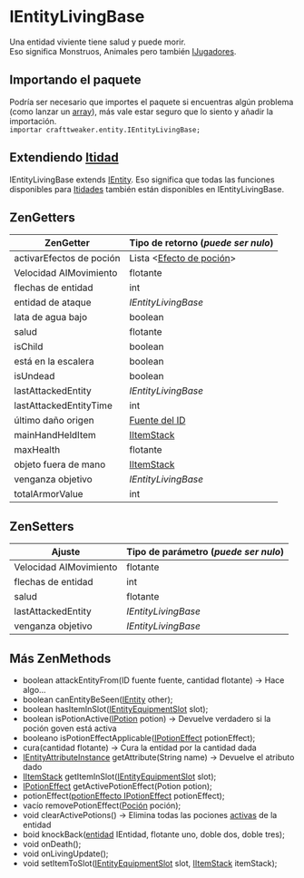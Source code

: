 # IEntityLivingBase

Una entidad viviente tiene salud y puede morir.  
Eso significa Monstruos, Animales pero también [IJugadores](/Vanilla/Players/IPlayer/).

## Importando el paquete

Podría ser necesario que importes el paquete si encuentras algún problema (como lanzar un [array](/AdvancedFunctions/Arrays_and_Loops/)), más vale estar seguro que lo siento y añadir la importación.  
`importar crafttweaker.entity.IEntityLivingBase;`

## Extendiendo [Itidad](/Vanilla/Entities/IEntity/)

IEntityLivingBase extends [IEntity](/Vanilla/Entities/IEntity/). Eso significa que todas las funciones disponibles para [Itidades](/Vanilla/Entities/IEntity/) también están disponibles en IEntityLivingBase.

## ZenGetters

| ZenGetter                | Tipo de retorno (*puede ser nulo*)                          |
| ------------------------ | ----------------------------------------------------------- |
| activarEfectos de poción | Lista <[Efecto de poción](/Vanilla/Potions/IPotionEffect/)> |
| Velocidad AIMovimiento   | flotante                                                    |
| flechas de entidad       | int                                                         |
| entidad de ataque        | *IEntityLivingBase*                                         |
| lata de agua bajo        | boolean                                                     |
| salud                    | flotante                                                    |
| isChild                  | boolean                                                     |
| está en la escalera      | boolean                                                     |
| isUndead                 | boolean                                                     |
| lastAttackedEntity       | *IEntityLivingBase*                                         |
| lastAttackedEntityTime   | int                                                         |
| último daño origen       | [Fuente del ID](/Vanilla/Damage/IDamageSource/)             |
| mainHandHeldItem         | [IItemStack](/Vanilla/Items/IItemStack/)                    |
| maxHealth                | flotante                                                    |
| objeto fuera de mano     | [IItemStack](/Vanilla/Items/IItemStack/)                    |
| venganza objetivo        | *IEntityLivingBase*                                         |
| totalArmorValue          | int                                                         |

## ZenSetters

| Ajuste                 | Tipo de parámetro (*puede ser nulo*) |
| ---------------------- | ------------------------------------ |
| Velocidad AIMovimiento | flotante                             |
| flechas de entidad     | int                                  |
| salud                  | flotante                             |
| lastAttackedEntity     | *IEntityLivingBase*                  |
| venganza objetivo      | *IEntityLivingBase*                  |

## Más ZenMethods

- boolean attackEntityFrom(ID fuente fuente, cantidad flotante) → Hace algo...
- boolean canEntityBeSeen([IEntity](/Vanilla/Entities/IEntity/) other);
- boolean hasItemInSlot([IEntityEquipmentSlot](/Vanilla/Entities/IEntityEquipmentSlot/) slot);
- boolean isPotionActive([IPotion](/Vanilla/Potions/IPotion/) potion) → Devuelve verdadero si la poción goven está activa
- booleano isPotionEffectApplicable([IPotionEffect](/Vanilla/Potions/IPotionEffect/) potionEffect);
- cura(cantidad flotante) → Cura la entidad por la cantidad dada
- [IEntityAttributeInstance](/Vanilla/Entities/Attributes/IEntityAttributeInstance/) getAttribute(String name) → Devuelve el atributo dado [](/Vanilla/Entities/Attributes/IEntityAttributeInstance/)
- [IItemStack](/Vanilla/Items/IItemStack/) getItemInSlot([IEntityEquipmentSlot](/Vanilla/Entities/IEntityEquipmentSlot/) slot);
- [IPotionEffect](/Vanilla/Potions/IPotionEffect/) getActivePotionEffect(Potion potion);
- potionEffect([potionEffecto IPotionEffect](/Vanilla/Potions/IPotionEffect/) potionEffect);
- vacío removePotionEffect([Poción](/Vanilla/Potions/IPotion/) poción);
- void clearActivePotions() → Elimina todas las pociones [activas](/Vanilla/Potions/IPotion/) de la entidad
- boid knockBack([entidad](/Vanilla/Entities/IEntity/) IEntidad, flotante uno, doble dos, doble tres);
- void onDeath();
- void onLivingUpdate();
- void setItemToSlot([IEntityEquipmentSlot](/Vanilla/Entities/IEntityEquipmentSlot/) slot, [IItemStack](/Vanilla/Items/IItemStack/) itemStack);